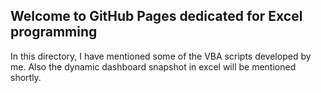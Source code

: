## Welcome to GitHub Pages dedicated for Excel programming

In this directory, I have mentioned some of the VBA scripts developed by me. Also the dynamic dashboard snapshot in excel will be mentioned shortly.
